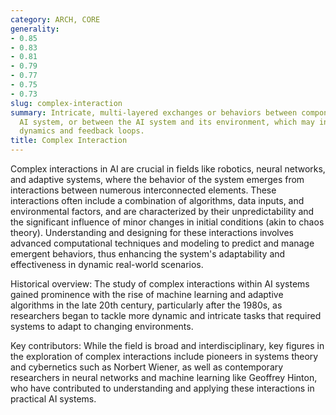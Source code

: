 ```yaml
---
category: ARCH, CORE
generality:
- 0.85
- 0.83
- 0.81
- 0.79
- 0.77
- 0.75
- 0.73
slug: complex-interaction
summary: Intricate, multi-layered exchanges or behaviors between components of an
  AI system, or between the AI system and its environment, which may involve non-linear
  dynamics and feedback loops.
title: Complex Interaction
---
```


Complex interactions in AI are crucial in fields like robotics, neural networks, and adaptive systems, where the behavior of the system emerges from interactions between numerous interconnected elements. These interactions often include a combination of algorithms, data inputs, and environmental factors, and are characterized by their unpredictability and the significant influence of minor changes in initial conditions (akin to chaos theory). Understanding and designing for these interactions involves advanced computational techniques and modeling to predict and manage emergent behaviors, thus enhancing the system's adaptability and effectiveness in dynamic real-world scenarios.

Historical overview: The study of complex interactions within AI systems gained prominence with the rise of machine learning and adaptive algorithms in the late 20th century, particularly after the 1980s, as researchers began to tackle more dynamic and intricate tasks that required systems to adapt to changing environments.

Key contributors: While the field is broad and interdisciplinary, key figures in the exploration of complex interactions include pioneers in systems theory and cybernetics such as Norbert Wiener, as well as contemporary researchers in neural networks and machine learning like Geoffrey Hinton, who have contributed to understanding and applying these interactions in practical AI systems.